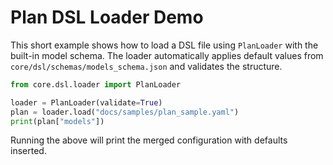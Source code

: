<!-- ========================================================= -->
<!-- ASSIST_KEY: 【docs/PLAN_LOADER_DEMO.md】                   -->
<!-- ========================================================= -->
# Plan DSL Loader Demo

This short example shows how to load a DSL file using `PlanLoader` with the
built-in model schema. The loader automatically applies default values from
`core/dsl/schemas/models_schema.json` and validates the structure.

```python
from core.dsl.loader import PlanLoader

loader = PlanLoader(validate=True)
plan = loader.load("docs/samples/plan_sample.yaml")
print(plan["models"])
```

Running the above will print the merged configuration with defaults inserted.